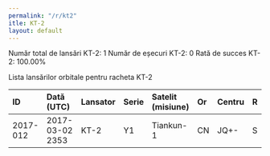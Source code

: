```yaml
---
permalink: "/r/kt2"
itle: KT-2
layout: default
---
```


Număr total de lansări KT-2: 1
Număr de eșecuri KT-2: 0
Rată de succes KT-2: 100.00%

Lista lansărilor orbitale pentru racheta KT-2


| ID       | Dată (UTC)      | Lansator   | Serie   | Satelit (misiune)   | Or   | Centru   | R   |
|:---------|:----------------|:-----------|:--------|:--------------------|:-----|:---------|:----|
| 2017-012 | 2017-03-02 2353 | KT-2       | Y1      | Tiankun-1           | CN   | JQ+-     | S   |


